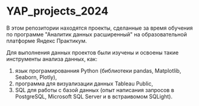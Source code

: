 # YAP_projects_2024

В этом репозитории находятся проекты, сделанные за время обучения по программе "Аналитик данных расширенный" на образовательной платформе Яндекс Практикум.

Для выполнения данных проектов были изучены и освоены такие инструменты анализа данных, как:
1) язык програмированния Python (библиотеки pandas, Matplotlib, Seaborn, Plotly),
2) программа для визуализации данных Tableau Public,
3) SQL для работы с базой данных (опыт написания запросов в PostgreSQL, Microsoft SQL Server и в встраивомом SQLight).
